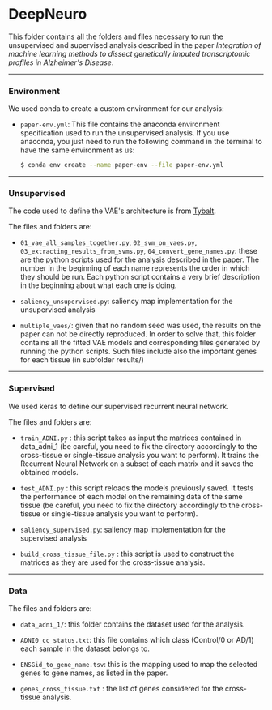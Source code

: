 # DeepNeuro

This folder contains all the folders and files necessary to run the unsupervised and supervised analysis described in the paper _Integration of machine learning methods to dissect genetically imputed transcriptomic profiles in Alzheimer's Disease_.


------
### Environment

We used conda to create a custom environment for our analysis: 

* `paper-env.yml`: This file contains the anaconda environment specification used to run the unsupervised analysis. If you use anaconda, you just need to run the following command in the terminal to have the same environment as us:
   
   ```bash
   $ conda env create --name paper-env --file paper-env.yml
   ```
   
------
### Unsupervised

The code used to define the VAE's architecture is from [Tybalt](https://github.com/greenelab/tybalt).

The files and folders are:

* `01_vae_all_samples_together.py`, `02_svm_on_vaes.py`, `03_extracting_results_from_svms.py`, `04_convert_gene_names.py`: these are the python scripts used for the analysis described in the paper. The number in the beginning of each name represents the order in which they should be run. Each python script contains a very brief description in the beginning about what each one is doing.

* `saliency_unsupervised.py`: saliency map implementation for the unsupervised analysis

* `multiple_vaes/`: given that no random seed was used, the results on the paper can not be directly reproduced. In order to solve that, this folder contains all the fitted VAE models and corresponding files generated by running the python scripts. Such files include also the important genes for each tissue (in subfolder results/)

---
### Supervised

We used keras to define our supervised recurrent neural network.

The files and folders are:

* `train_ADNI.py` : this script takes as input the matrices contained in data_adni_1 (be careful, you need to fix the directory accordingly to the cross-tissue or single-tissue analysis you want to perform). It trains the Recurrent Neural Network on a subset of each matrix and it saves the obtained models.

* `test_ADNI.py` : this script reloads the models previously saved. It tests the performance of each model on the remaining data of the same tissue (be careful, you need to fix the directory accordingly to the cross-tissue or single-tissue analysis you want to perform).

* `saliency_supervised.py`: saliency map implementation for the supervised analysis

* `build_cross_tissue_file.py` : this script is used to construct the matrices as they are used for the cross-tissue analysis.

-----
### Data

The files and folders are:

* `data_adni_1/`: this folder contains the dataset used for the analysis.

* `ADNI0_cc_status.txt`: this file contains which class (Control/0 or AD/1) each sample in the dataset belongs to.

* `ENSGid_to_gene_name.tsv`: this is the mapping used to map the selected genes to gene names, as listed in the paper.

* `genes_cross_tissue.txt` :  the list of genes considered for the cross-tissue analysis.





